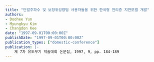 ```yaml
---
title: "단일주파수 및 보정위성항법 사용자들을 위한 한국형 전리층 지연모델 개발"
authors:
- Doohee Yun
- Myungkyu Kim
- Changdon Kee
date: "1997-09-01T00:00:00Z"
publishDate: "1997-09-01T00:00:00Z"
publication_types: ["domestic-conference"]
publication: |-
    제 7차 유도무기 학술대회 논문집, 1997, 9, pp. 184-189
---
```

